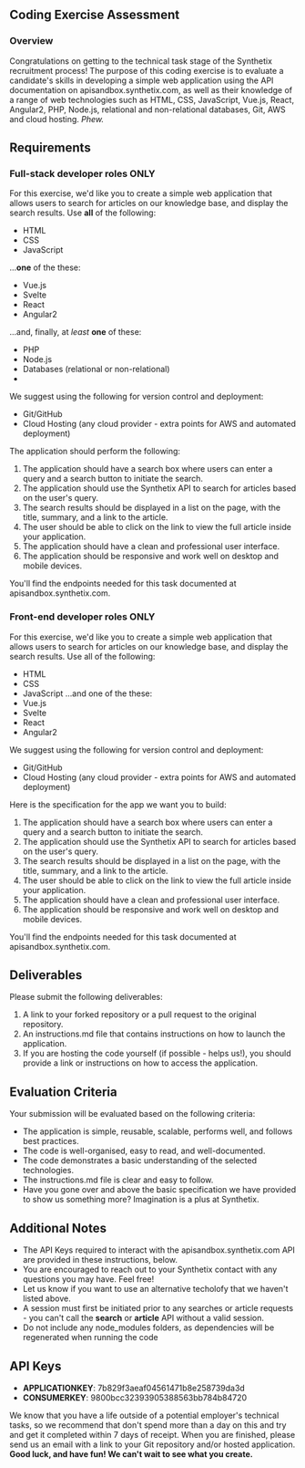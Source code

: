 

## Coding Exercise Assessment
### Overview
Congratulations on getting to the technical task stage of the Synthetix recruitment process!
The purpose of this coding exercise is to evaluate a candidate's skills in developing a simple web application using the API documentation on apisandbox.synthetix.com, as well as their knowledge of a range of web technologies such as HTML, CSS, JavaScript, Vue.js, React, Angular2, PHP, Node.js, relational and non-relational databases, Git, AWS and cloud hosting.  *Phew.*
## Requirements
### Full-stack developer roles ONLY
For this exercise, we'd like you to create a simple web application that allows users to search for articles on our knowledge base, and display the search results.  Use **all** of the following:
-   HTML
-   CSS
-   JavaScript

...**one** of the these:

-   Vue.js
-   Svelte
-   React
-   Angular2

...and, finally, at *least* **one** of these:

-   PHP
-   Node.js
-   Databases (relational or non-relational)
- 
We suggest using the following for version control and deployment:

-   Git/GitHub
-   Cloud Hosting (any cloud provider - extra points for AWS and automated deployment)

The application should perform the following:
1.  The application should have a search box where users can enter a query and a search button to initiate the search.
2.  The application should use the Synthetix API to search for articles based on the user's query.
3.  The search results should be displayed in a list on the page, with the title, summary, and a link to the article.
4.  The user should be able to click on the link to view the full article inside your application.
5.  The application should have a clean and professional user interface.
6.  The application should be responsive and work well on desktop and mobile devices.


You'll find the endpoints needed for this task documented at apisandbox.synthetix.com.


### Front-end  developer roles ONLY
For this exercise, we'd like you to create a simple web application that allows users to search for articles on our knowledge base, and display the search results.  Use all of the following:
-   HTML
-   CSS
-   JavaScript
...and one of the these:
-   Vue.js
-   Svelte
-   React
-   Angular2

We suggest using the following for version control and deployment:
-   Git/GitHub
-   Cloud Hosting (any cloud provider - extra points for AWS and automated deployment)

Here is the specification for the app we want you to build:
1.  The application should have a search box where users can enter a query and a search button to initiate the search.
2.  The application should use the Synthetix API to search for articles based on the user's query.
3.  The search results should be displayed in a list on the page, with the title, summary, and a link to the article.
4.  The user should be able to click on the link to view the full article inside your application.
5.  The application should have a clean and professional user interface.
6.  The application should be responsive and work well on desktop and mobile devices.

You'll find the endpoints needed for this task documented at apisandbox.synthetix.com.
## Deliverables
Please submit the following deliverables:
1.  A link to your forked repository or a pull request to the original repository.
2.  An instructions.md file that contains instructions on how to launch the application.
3.  If you are hosting the code yourself (if possible - helps us!), you should provide a link or instructions on how to access the application.
## Evaluation Criteria
Your submission will be evaluated based on the following criteria:
-	The application is simple, reusable, scalable, performs well, and follows best practices.
- 	The code is well-organised, easy to read, and well-documented.
- 	The code demonstrates a basic understanding of the selected technologies.
- 	The instructions.md file is clear and easy to follow.
-	Have you gone over and above the basic specification we have provided to show us something more?   Imagination is a plus at Synthetix.
## Additional Notes
-   The API Keys required to interact with the apisandbox.synthetix.com API are provided in these instructions, below.
-   You are encouraged to reach out to your Synthetix contact with any questions you may have.  Feel free!
-   Let us know if you want to use an alternative techolofy that we haven't listed above.
-   A session must first be initiated prior to any searches or article requests - you can't call the **search** or **article** API without a valid session.
-   Do not include any node_modules folders, as dependencies will be regenerated when running the code

## API Keys

 - **APPLICATIONKEY**: 7b829f3aeaf04561471b8e258739da3d
 - **CONSUMERKEY**: 9800bcc32393905388563bb784b84720

We know that you have a life outside of a potential employer's technical tasks, so we recommend that don't spend more than a day on this and try and get it completed within 7 days of receipt.  When you are finished, please send us an email with a link to your Git repository and/or hosted application.
**Good luck, and have fun!  We can't wait to see what you create.**

